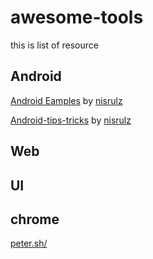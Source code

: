 # awesome-tools
this is list of resource 

## Android
[Android Eamples](https://github.com/nisrulz/android-examples) by [nisrulz](https://github.com/nisrulz)

[Android-tips-tricks](https://github.com/nisrulz/android-tips-tricks) by [nisrulz](https://github.com/nisrulz)


## Web

## UI

## chrome
[peter.sh/](https://peter.sh/)

